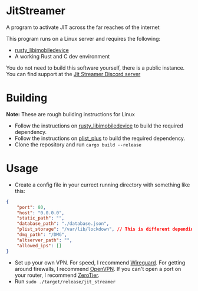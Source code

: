 # JitStreamer
A program to activate JIT across the far reaches of the internet

This program runs on a Linux server and requires the following:
- [rusty_libimobiledevice](https://github.com/jkcoxson/rusty_libimobiledevice)
- A working Rust and C dev environment

You do not need to build this software yourself, there is a public instance. 
You can find support at the [Jit Streamer Discord server](https://imgur.com/rr9xJhX)

# Building
**Note:** These are rough building instructions for Linux
- Follow the instructions on [rusty_libimobiledevice](https://github.com/jkcoxson/rusty_libimobiledevice) to build the required dependency.
- Follow the instructions on [plist_plus](https://github.com/jkcoxson/plist_plus) to build the required dependency.
- Clone the repository and run ``cargo build --release``

# Usage
- Create a config file in your currect running directory with something like this:
```json
{
    "port": 80,
    "host": "0.0.0.0",
    "static_path": "",
    "database_path": "./database.json",
    "plist_storage": "/var/lib/lockdown", // This is different depending on your OS
    "dmg_path": "/DMG",
    "altserver_path": "", 
    "allowed_ips": []
}
```
- Set up your own VPN. For speed, I recommend [Wireguard](https://github.com/Nyr/wireguard-install). 
For getting around firewalls, I recommend [OpenVPN](https://github.com/Nyr/openvpn-install). 
If you can't open a port on your router, I recommend [ZeroTier](https://my.zerotier.com).
- Run ``sudo ./target/release/jit_streamer``
